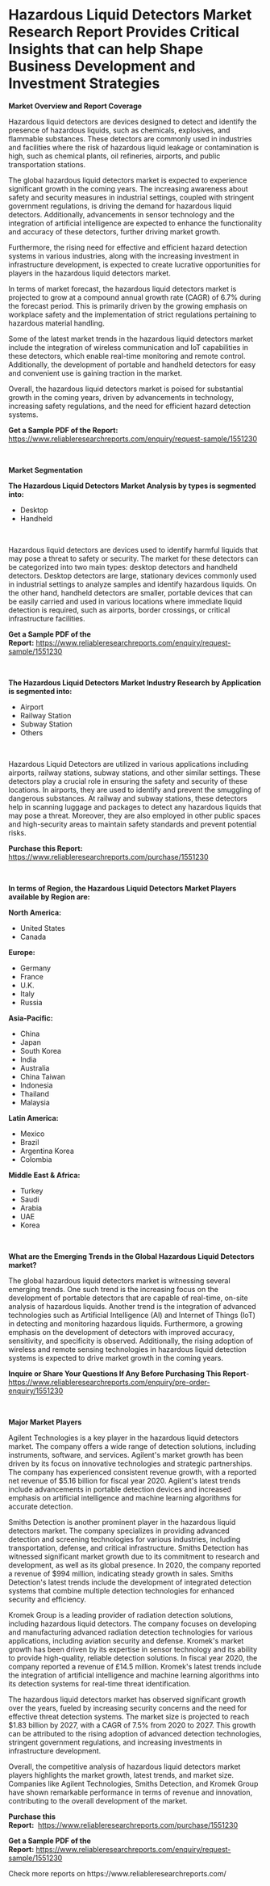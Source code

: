<p><h1>Hazardous Liquid Detectors Market Research Report Provides Critical Insights that can help Shape Business Development and Investment Strategies</h1></p><p><strong>Market Overview and Report Coverage</strong></p>
<p><p>Hazardous liquid detectors are devices designed to detect and identify the presence of hazardous liquids, such as chemicals, explosives, and flammable substances. These detectors are commonly used in industries and facilities where the risk of hazardous liquid leakage or contamination is high, such as chemical plants, oil refineries, airports, and public transportation stations.</p><p>The global hazardous liquid detectors market is expected to experience significant growth in the coming years. The increasing awareness about safety and security measures in industrial settings, coupled with stringent government regulations, is driving the demand for hazardous liquid detectors. Additionally, advancements in sensor technology and the integration of artificial intelligence are expected to enhance the functionality and accuracy of these detectors, further driving market growth.</p><p>Furthermore, the rising need for effective and efficient hazard detection systems in various industries, along with the increasing investment in infrastructure development, is expected to create lucrative opportunities for players in the hazardous liquid detectors market.</p><p>In terms of market forecast, the hazardous liquid detectors market is projected to grow at a compound annual growth rate (CAGR) of 6.7% during the forecast period. This is primarily driven by the growing emphasis on workplace safety and the implementation of strict regulations pertaining to hazardous material handling.</p><p>Some of the latest market trends in the hazardous liquid detectors market include the integration of wireless communication and IoT capabilities in these detectors, which enable real-time monitoring and remote control. Additionally, the development of portable and handheld detectors for easy and convenient use is gaining traction in the market.</p><p>Overall, the hazardous liquid detectors market is poised for substantial growth in the coming years, driven by advancements in technology, increasing safety regulations, and the need for efficient hazard detection systems.</p></p>
<p><strong>Get a Sample PDF of the Report:</strong> <a href="https://www.reliableresearchreports.com/enquiry/request-sample/1551230">https://www.reliableresearchreports.com/enquiry/request-sample/1551230</a></p>
<p>&nbsp;</p>
<p><strong>Market Segmentation</strong></p>
<p><strong>The Hazardous Liquid Detectors Market Analysis by types is segmented into:</strong></p>
<p><ul><li>Desktop</li><li>Handheld</li></ul></p>
<p>&nbsp;</p>
<p><p>Hazardous liquid detectors are devices used to identify harmful liquids that may pose a threat to safety or security. The market for these detectors can be categorized into two main types: desktop detectors and handheld detectors. Desktop detectors are large, stationary devices commonly used in industrial settings to analyze samples and identify hazardous liquids. On the other hand, handheld detectors are smaller, portable devices that can be easily carried and used in various locations where immediate liquid detection is required, such as airports, border crossings, or critical infrastructure facilities.</p></p>
<p><strong>Get a Sample PDF of the Report:</strong>&nbsp;<a href="https://www.reliableresearchreports.com/enquiry/request-sample/1551230">https://www.reliableresearchreports.com/enquiry/request-sample/1551230</a></p>
<p>&nbsp;</p>
<p><strong>The Hazardous Liquid Detectors Market Industry Research by Application is segmented into:</strong></p>
<p><ul><li>Airport</li><li>Railway Station</li><li>Subway Station</li><li>Others</li></ul></p>
<p>&nbsp;</p>
<p><p>Hazardous Liquid Detectors are utilized in various applications including airports, railway stations, subway stations, and other similar settings. These detectors play a crucial role in ensuring the safety and security of these locations. In airports, they are used to identify and prevent the smuggling of dangerous substances. At railway and subway stations, these detectors help in scanning luggage and packages to detect any hazardous liquids that may pose a threat. Moreover, they are also employed in other public spaces and high-security areas to maintain safety standards and prevent potential risks.</p></p>
<p><strong>Purchase this Report:</strong>&nbsp; <a href="https://www.reliableresearchreports.com/purchase/1551230">https://www.reliableresearchreports.com/purchase/1551230</a></p>
<p>&nbsp;</p>
<p><strong>In terms of Region, the Hazardous Liquid Detectors Market Players available by Region are:</strong></p>
<p>
    <p> <strong> North America: </strong>
        <ul>
            <li>United States</li>
            <li>Canada</li>
        </ul>
        </p> 
    <p> <strong> Europe: </strong>
        <ul>
            <li>Germany</li>
            <li>France</li>
            <li>U.K.</li>
            <li>Italy</li>
            <li>Russia</li>
        </ul>
        </p> 
    <p> <strong> Asia-Pacific: </strong>
        <ul>
            <li>China</li>
            <li>Japan</li>
            <li>South Korea</li>
            <li>India</li>
            <li>Australia</li>
            <li>China Taiwan</li>
            <li>Indonesia</li>
            <li>Thailand</li>
            <li>Malaysia</li>
        </ul>
        </p> 
    <p> <strong> Latin America: </strong>
        <ul>
            <li>Mexico</li>
            <li>Brazil</li>
            <li>Argentina Korea</li>
            <li>Colombia</li>
        </ul>
        </p> 
    <p> <strong> Middle East & Africa: </strong>
        <ul>
            <li>Turkey</li>
            <li>Saudi</li>
            <li>Arabia</li>
            <li>UAE</li>
            <li>Korea</li>
        </ul>
    </p>
    </p>
<p>&nbsp;</p>
<p><strong>What are the Emerging Trends in the Global Hazardous Liquid Detectors market?</strong></p>
<p><p>The global hazardous liquid detectors market is witnessing several emerging trends. One such trend is the increasing focus on the development of portable detectors that are capable of real-time, on-site analysis of hazardous liquids. Another trend is the integration of advanced technologies such as Artificial Intelligence (AI) and Internet of Things (IoT) in detecting and monitoring hazardous liquids. Furthermore, a growing emphasis on the development of detectors with improved accuracy, sensitivity, and specificity is observed. Additionally, the rising adoption of wireless and remote sensing technologies in hazardous liquid detection systems is expected to drive market growth in the coming years.</p></p>
<p><strong>Inquire or Share Your Questions If Any Before Purchasing This Report</strong>- <a href="https://www.reliableresearchreports.com/enquiry/pre-order-enquiry/1551230">https://www.reliableresearchreports.com/enquiry/pre-order-enquiry/1551230</a></p>
<p>&nbsp;</p>
<p><strong>Major Market Players</strong></p>
<p><p>Agilent Technologies is a key player in the hazardous liquid detectors market. The company offers a wide range of detection solutions, including instruments, software, and services. Agilent's market growth has been driven by its focus on innovative technologies and strategic partnerships. The company has experienced consistent revenue growth, with a reported net revenue of $5.16 billion for fiscal year 2020. Agilent's latest trends include advancements in portable detection devices and increased emphasis on artificial intelligence and machine learning algorithms for accurate detection.</p><p>Smiths Detection is another prominent player in the hazardous liquid detectors market. The company specializes in providing advanced detection and screening technologies for various industries, including transportation, defense, and critical infrastructure. Smiths Detection has witnessed significant market growth due to its commitment to research and development, as well as its global presence. In 2020, the company reported a revenue of $994 million, indicating steady growth in sales. Smiths Detection's latest trends include the development of integrated detection systems that combine multiple detection technologies for enhanced security and efficiency.</p><p>Kromek Group is a leading provider of radiation detection solutions, including hazardous liquid detectors. The company focuses on developing and manufacturing advanced radiation detection technologies for various applications, including aviation security and defense. Kromek's market growth has been driven by its expertise in sensor technology and its ability to provide high-quality, reliable detection solutions. In fiscal year 2020, the company reported a revenue of £14.5 million. Kromek's latest trends include the integration of artificial intelligence and machine learning algorithms into its detection systems for real-time threat identification.</p><p>The hazardous liquid detectors market has observed significant growth over the years, fueled by increasing security concerns and the need for effective threat detection systems. The market size is projected to reach $1.83 billion by 2027, with a CAGR of 7.5% from 2020 to 2027. This growth can be attributed to the rising adoption of advanced detection technologies, stringent government regulations, and increasing investments in infrastructure development.</p><p>Overall, the competitive analysis of hazardous liquid detectors market players highlights the market growth, latest trends, and market size. Companies like Agilent Technologies, Smiths Detection, and Kromek Group have shown remarkable performance in terms of revenue and innovation, contributing to the overall development of the market.</p></p>
<p><strong>Purchase this Report:</strong>&nbsp;&nbsp;<a href="https://www.reliableresearchreports.com/purchase/1551230">https://www.reliableresearchreports.com/purchase/1551230</a></p>
<p></p>
<p><strong>Get a Sample PDF of the Report:</strong>&nbsp;<a href="https://www.reliableresearchreports.com/enquiry/request-sample/1551230">https://www.reliableresearchreports.com/enquiry/request-sample/1551230</a></p>
<p>Check more reports on https://www.reliableresearchreports.com/</p>